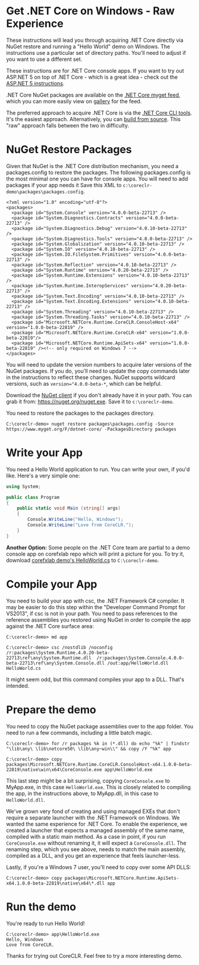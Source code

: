 Get .NET Core on Windows - Raw Experience
=========================================

These instructions will lead you through acquiring .NET Core directly via NuGet restore and running a "Hello World" demo on Windows. The instructions use a particular set of directory paths. You'll need to adjust if you want to use a different set.

These instructions are for .NET Core console apps. If you want to try out ASP.NET 5 on top of .NET Core - which is a great idea - check out the [ASP.NET 5 instructions](https://github.com/aspnet/home).

.NET Core NuGet packages are available on the [.NET Core myget feed](https://www.myget.org/F/dotnet-core), which you can more easily view on [gallery](https://www.myget.org/gallery/dotnet-core) for the feed.

The preferred approach to acquire .NET Core is via the [.NET Core CLI tools](get-dotnetcore-windows.md). It's the easiest approach. Alternatively, you can [build from source](../building/windows-instructions.md). This "raw" approach falls between the two in difficulty.

NuGet Restore Packages
======================

Given that NuGet is the .NET Core distribution mechanism, you need a packages.config to restore the packages. The following packages.config is the most minimal one you can have for console apps. You will need to add packages if your app needs it Save this XML to `c:\coreclr-demo\packages\packages.config`.

```
<?xml version="1.0" encoding="utf-8"?>
<packages>
  <package id="System.Console" version="4.0.0-beta-22713" />
  <package id="System.Diagnostics.Contracts" version="4.0.0-beta-22713" />
  <package id="System.Diagnostics.Debug" version="4.0.10-beta-22713" />
  <package id="System.Diagnostics.Tools" version="4.0.0-beta-22713" />
  <package id="System.Globalization" version="4.0.10-beta-22713" />
  <package id="System.IO" version="4.0.10-beta-22713" />
  <package id="System.IO.FileSystem.Primitives" version="4.0.0-beta-22713" />
  <package id="System.Reflection" version="4.0.10-beta-22713" />
  <package id="System.Runtime" version="4.0.20-beta-22713" />
  <package id="System.Runtime.Extensions" version="4.0.10-beta-22713" />
  <package id="System.Runtime.InteropServices" version="4.0.20-beta-22713" />
  <package id="System.Text.Encoding" version="4.0.10-beta-22713" />
  <package id="System.Text.Encoding.Extensions" version="4.0.10-beta-22713" />
  <package id="System.Threading" version="4.0.10-beta-22713" />
  <package id="System.Threading.Tasks" version="4.0.10-beta-22713" />
  <package id="Microsoft.NETCore.Runtime.CoreCLR.ConsoleHost-x64" version="1.0.0-beta-22819" />
  <package id="Microsoft.NETCore.Runtime.CoreCLR-x64" version="1.0.0-beta-22819"/>
  <package id="Microsoft.NETCore.Runtime.ApiSets-x64" version="1.0.0-beta-22819" /><!-- only required on Windows 7 -->
</packages>
```

You will need to update the version numbers to acquire later versions of the NuGet packages. If you do, you'll need to update the copy commands later in the instructions to reflect these changes. NuGet supports wildcard versions, such as `version="4.0.0-beta-*`, which can be helpful.

Download the [NuGet client](https://nuget.org/nuget.exe) if you don't already have it in your path. You can grab it from: https://nuget.org/nuget.exe. Save it to `c:\coreclr-demo`.

You need to restore the packages to the packages directory.

	C:\coreclr-demo> nuget restore packages\packages.config -Source https://www.myget.org/F/dotnet-core/ -PackagesDirectory packages

Write your App
==============

You need a Hello World application to run. You can write your own, if you'd like. Here's a very simple one:

```csharp
using System;

public class Program
{
    public static void Main (string[] args)
    {
        Console.WriteLine("Hello, Windows");
        Console.WriteLine("Love from CoreCLR.");
    }
}
```

**Another Option:** Some people on the .NET Core team are partial to a demo console app on corefxlab repo which will print a picture for you. To try it, download [corefxlab demo's HelloWorld.cs](https://raw.githubusercontent.com/dotnet/corefxlab/master/demos/CoreClrConsoleApplications/HelloWorld/HelloWorld.cs) to `C:\coreclr-demo`.

Compile your App
================

You need to build your app with csc, the .NET Framework C# compiler. It may be easier to do this step within the "Developer Command Prompt for VS2013", if csc is not in your path. You need to pass references to the reference assemblies you restored using NuGet in order to compile the app against the .NET Core surface area:

	C:\coreclr-demo> md app

	C:\coreclr-demo> csc /nostdlib /noconfig /r:packages\System.Runtime.4.0.20-beta-22713\ref\any\System.Runtime.dll  /r:packages\System.Console.4.0.0-beta-22713\ref\any\System.Console.dll /out:app/HelloWorld.dll HelloWorld.cs

It might seem odd, but this command compiles your app to a DLL. That's intended.

Prepare the demo
================

You need to copy the NuGet package assemblies over to the app folder. You need to run a few commands, including a little batch magic.

	C:\coreclr-demo> for /r packages %k in (*.dll) do echo "%k" | findstr "\lib\any\ \lib\netcore50\ \lib\any~win\\" && copy /Y "%k" app

	C:\coreclr-demo> copy packages\Microsoft.NETCore.Runtime.CoreCLR.ConsoleHost-x64.1.0.0-beta-22819\native\win\x64\CoreConsole.exe app\HelloWorld.exe

This last step might be a bit surprising, copying `CoreConsole.exe` to MyApp.exe, in this case `HelloWorld.exe`. This is closely related to compiling the app, in the instructions above, to MyApp.dll, in this case to `HelloWorld.dll`.

We've grown very fond of creating and using managed EXEs that don't require a separate launcher with the .NET Framework on Windows. We wanted the same experience for .NET Core. To enable the experience, we created a launcher that expects a managed assembly of the same name, compiled with a static main method. As a case in point, if you run `CoreConsole.exe` without renaming it, it will expect a `CoreConsole.dll`. The renaming step, which you see above, needs to match the main assembly, compiled as a DLL, and you get an experience that feels launcher-less.

Lastly, if you're a Windows 7 user, you'll need to copy over some API DLLS:

	C:\coreclr-demo> copy packages\Microsoft.NETCore.Runtime.ApiSets-x64.1.0.0-beta-22819\native\x64\*.dll app

Run the demo
============

You're ready to run Hello World!

	C:\coreclr-demo> app\HelloWorld.exe
	Hello, Windows
	Love from CoreCLR.

Thanks for trying out CoreCLR. Feel free to try a more interesting demo.

